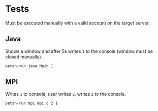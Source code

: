 # Tests
Must be executed manually with a valid account on the target server.

## Java
Shows a window and after 5s writes `1` to the console (window must be closed manually).
```bash
patan-run java Main 1
```

## MPI
Writes `1` to console, user writes `2`, writes `2` to the console.
```bash
patan-run mpi mpi.c 2 1
```
